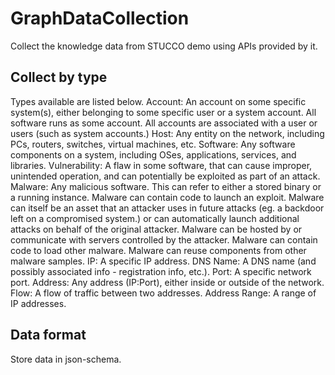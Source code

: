 # GraphDataCollection
Collect the knowledge data from STUCCO demo using APIs provided by it.
## Collect by type
Types available are listed below.
    Account: An account on some specific system(s), either belonging to some specific user or a system account. All software runs as some account. All accounts are associated with a user or users (such as system accounts.) 
    Host: Any entity on the network, including PCs, routers, switches, virtual machines, etc. 
    Software: Any software components on a system, including OSes, applications, services, and libraries. 
    Vulnerability: A flaw in some software, that can cause improper, unintended operation, and can potentially be exploited as part of an attack. 
    Malware: Any malicious software. This can refer to either a stored binary or a running instance. Malware can contain code to launch an exploit. Malware can itself be an asset that an attacker uses in future attacks (eg. a backdoor left on a compromised system.) or can automatically launch additional attacks on behalf of the original attacker. Malware can be hosted by or communicate with servers controlled by the attacker. Malware can contain code to load other malware. Malware can reuse components from other malware samples. 
    IP: A specific IP address. 
    DNS Name: A DNS name (and possibly associated info - registration info, etc.). 
    Port: A specific network port. 
    Address: Any address (IP:Port), either inside or outside of the network. 
    Flow: A flow of traffic between two addresses. 
    Address Range: A range of IP addresses. 
## Data format
Store data in json-schema. 